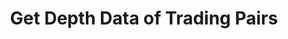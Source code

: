 ---
title: Get Depth Data of Trading Pairs
position_number: 10
type: get
description: /future/market/v1/public/q/depth
parameters:
    -
        name: symbol
        type: string
        mandatory: true
        default: N/A
        description: Trading pair
        ranges:
    -
        name: level
        type: integer
        mandatory: true
        default: N/A
        description: "Level(min:1,max:50)\t"
        ranges:
content_markdown: >-

  #### **Limit Flow Rules**

  1/s/ip
  <br>
  Note：This method does not require a signature.
  
left_code_blocks:
    -
        code_block: "public void getKLine() {\r\n\tString text = HttpUtil.get(URL + \"/data/api/future/market/v1/getKLine?market=btc_usdt&type=1min&since=0\");\r\n\tSystem.out.println(text);\r\n}"
        title: Java
        language: java
right_code_blocks:
    - code_block: |-
        {
          "error": {
            "code": "",
            "msg": ""
          },
          "msgInfo": "",
          "result": {
            "a": [], //Buy
            "b": [], //Sell
            "s": "", //Trading pair
            "t": 0, //Time
            "u": 0 //updateId
          },
          "returnCode": 0
        }
      title: Response
      language: json
---